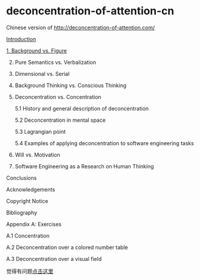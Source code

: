 # deconcentration-of-attention-cn
Chinese version of http://deconcentration-of-attention.com/


[Introduction](http://blog.fengweizhou.com/2015/08/12/deconcentration-of-attention-1/)

[1. Background vs. Figure](http://blog.fengweizhou.com/2015/08/12/deconcentration-of-attention-2/)

2. Pure Semantics vs. Verbalization

3. Dimensional vs. Serial

4. Background Thinking vs. Conscious Thinking

5. Deconcentration vs. Concentration

	5.1 History and general description of deconcentration
	
	5.2 Deconcentration in mental space
	
	5.3 Lagrangian point
	
	5.4 Examples of applying deconcentration to software engineering tasks

6. Will vs. Motivation

7. Software Engineering as a Research on Human Thinking

Conclusions

Acknowledgements

Copyright Notice

Bibliography

Appendix A: Exercises
	
A.1 Concentration
	
A.2 Deconcentration over a colored number table
	
A.3 Deconcentration over a visual field
	
	
觉得有问题[点击这里](https://github.com/dopcn/deconcentration-of-attention-cn/issues/new)
